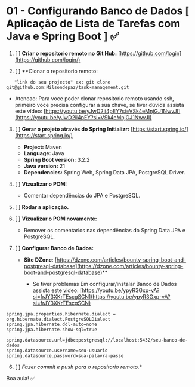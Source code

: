 # **01 - Configurando Banco de Dados [ Aplicação de Lista de Tarefas com Java e Spring Boot ] ✅**

1. [ ] **Criar o repositorio remoto no Git Hub:** [https://github.com/login](https://github.com/login/)


2. [ ] **Clonar o repositorio remoto:
```
   "link do seu projecto" ex: git clone git@github.com:Milsondepaz/task-management.git
```
- Atencao: Para voce poder clonar repositorio remoto usando ssh, primeiro voce precisa configurar a sua chave, 
se tiver dúvida assista este vídeo: [https://youtu.be/yJwD2ii4pEY?si=VSk4eMnjGJ1NwvJI](https://youtu.be/yJwD2ii4pEY?si=VSk4eMnjGJ1NwvJI)


3. [ ] **Gerar o projeto através do Spring Initializr:** [https://start.spring.io/](https://start.spring.io/)
    - **Project:** Maven
    - **Language:** Java
    - **Spring Boot version:** 3.2.2
    - **Java version:** 21
    - **Dependencies:** Spring Web, Spring Data JPA, PostgreSQL Driver.


4. [ ] **Vizualizar o POM:**
    - Comentar dependências do JPA e PostgreSQL.


5. [ ] **Rodar a aplicação.**


6. [ ] **Vizualizar o POM novamente:**
   - Remover os comentarios nas dependências do Spring Data JPA e PostgreSQL.


7. [ ] **Configurar Banco de Dados:**
   - **Site DZone**: [https://dzone.com/articles/bounty-spring-boot-and-postgresql-database](https://dzone.com/articles/bounty-spring-boot-and-postgresql-database)**

      - Se tiver problemas Em configurar/instalar Banco de Dados assista este video: [https://youtu.be/ypyR3Gxp-vA?si=frJY3XKrTEscgSCN](https://youtu.be/ypyR3Gxp-vA?si=frJY3XKrTEscgSCN)
```
spring.jpa.properties.hibernate.dialect = org.hibernate.dialect.PostgreSQLDialect
spring.jpa.hibernate.ddl-auto=none
spring.jpa.hibernate.show-sql=true

spring.datasource.url=jdbc:postgresql://localhost:5432/seu-banco-de-dados
spring.datasource.username=seu-usuario
spring.datasource.password=sua-palavra-passe
```

6. [ ] *Fazer commit e push para o repositorio remoto.**
   

Boa aula! ✅